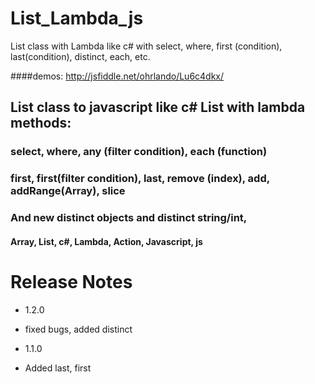 # List_Lambda_js
List class with Lambda like c# with select, where, first (condition), last(condition), distinct, each, etc.

####demos: http://jsfiddle.net/ohrlando/Lu6c4dkx/

## List class to javascript like c# List with lambda methods:
### select, where, any (filter condition), each (function)
### first, first(filter condition), last, remove (index), add, addRange(Array), slice
### And new distinct objects and distinct string/int, 

#### Array, List, c#, Lambda, Action, Javascript, js


# Release Notes

- 1.2.0
- fixed bugs, added distinct 

- 1.1.0
- Added last, first
